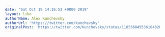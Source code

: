 ```yaml
---
date: 'Sat Oct 19 14:16:53 +0000 2019'
layout: like
authorName: Alex Kunchevsky
authorUrl: 'https://twitter.com/kunchevsky'
originalPost: 'https://twitter.com/kunchevsky/status/1185560455361843201'
---
```

